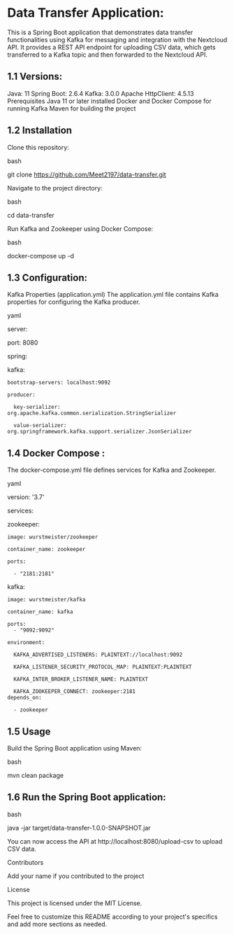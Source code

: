 Data Transfer Application:
======================================================================================================================================================================================================================
This is a Spring Boot application that demonstrates data transfer functionalities using Kafka for messaging and integration with the Nextcloud API. It provides a REST API endpoint for uploading CSV data, which gets transferred to a Kafka topic and then forwarded to the Nextcloud API.

1.1 Versions:
--------------------------------------------------------------------------------------------------------------------------------------------------------------------------------------------------------------------------
Java: 11
Spring Boot: 2.6.4
Kafka: 3.0.0
Apache HttpClient: 4.5.13
Prerequisites
Java 11 or later installed
Docker and Docker Compose for running Kafka
Maven for building the project

1.2 Installation
--------------------------------------------------------------------------------------------------------------------------------------------------------------------------------------------------------------------------
Clone this repository:

bash

git clone https://github.com/Meet2197/data-transfer.git

Navigate to the project directory:

bash

cd data-transfer

Run Kafka and Zookeeper using Docker Compose:

bash

docker-compose up -d

1.3 Configuration:
--------------------------------------------------------------------------------------------------------------------------------------------------------------------------------------------------------------------------
Kafka Properties (application.yml)
The application.yml file contains Kafka properties for configuring the Kafka producer.

yaml

server:

  port: 8080

spring:

  kafka:
  
    bootstrap-servers: localhost:9092
    
    producer:
    
      key-serializer: org.apache.kafka.common.serialization.StringSerializer
      
      value-serializer: org.springframework.kafka.support.serializer.JsonSerializer


1.4 Docker Compose :
--------------------------------------------------------------------------------------------------------------------------------------------------------------------------------------------------------------------------

The docker-compose.yml file defines services for Kafka and Zookeeper.

yaml

version: '3.7'

services:

  zookeeper:

    image: wurstmeister/zookeeper
    
    container_name: zookeeper
    
    ports:
    
      - "2181:2181"
  
  kafka:
    
    image: wurstmeister/kafka
    
    container_name: kafka
    
    ports:
      - "9092:9092"
    
    environment:
    
      KAFKA_ADVERTISED_LISTENERS: PLAINTEXT://localhost:9092
      
      KAFKA_LISTENER_SECURITY_PROTOCOL_MAP: PLAINTEXT:PLAINTEXT
      
      KAFKA_INTER_BROKER_LISTENER_NAME: PLAINTEXT
      
      KAFKA_ZOOKEEPER_CONNECT: zookeeper:2181
    depends_on:
    
      - zookeeper

1.5 Usage
--------------------------------------------------------------------------------------------------------------------------------------------------------------------------------------------------------------------------
Build the Spring Boot application using Maven:

bash

mvn clean package

1.6 Run the Spring Boot application:
--------------------------------------------------------------------------------------------------------------------------------------------------------------------------------------------------------------------------

bash

java -jar target/data-transfer-1.0.0-SNAPSHOT.jar

You can now access the API at http://localhost:8080/upload-csv to upload CSV data.

Contributors

Add your name if you contributed to the project

License

This project is licensed under the MIT License.

Feel free to customize this README according to your project's specifics and add more sections as needed.
